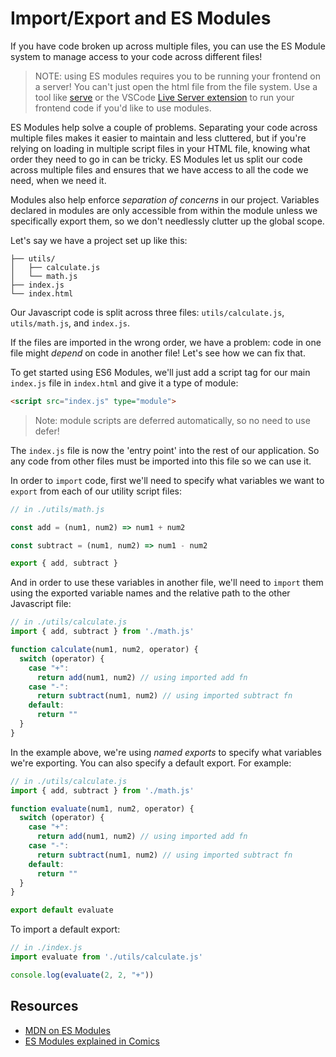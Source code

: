 #  Import/Export and ES Modules

If you have code broken up across multiple files, you can use the ES Module system to manage access to your code across different files! 

> NOTE: using ES modules requires you to be running your frontend on a server! You can't just open the html file from the file system. Use a tool like [serve](https://www.npmjs.com/package/http-server) or the VSCode [Live Server extension](https://marketplace.visualstudio.com/items?itemName=ritwickdey.LiveServer) to run your frontend code if you'd like to use modules.

ES Modules help solve a couple of problems. Separating your code across multiple files makes it easier to maintain and less cluttered, but if you're relying on loading in multiple script files in your HTML file, knowing what order they need to go in can be tricky. ES Modules let us split our code across multiple files and ensures that we have access to all the code we need, when we need it.

Modules also help enforce *separation of concerns* in our project. Variables declared in modules are only accessible from within the module unless we specifically export them, so we don't needlessly clutter up the global scope.

Let's say we have a project set up like this: 

```
├── utils/
│   ├── calculate.js
│   └── math.js
├── index.js
└── index.html
```

Our Javascript code is split across three files: `utils/calculate.js`, `utils/math.js`, and `index.js`. 

If the files are imported in the wrong order, we have a problem: code in one file might *depend* on code in another file! Let's see how we can fix that.

To get started using ES6 Modules, we'll just add a script tag for our main `index.js` file in `index.html` and give it a type of module:

```html
<script src="index.js" type="module">
```

> Note: module scripts are deferred automatically, so no need to use defer!

The `index.js` file is now the 'entry point' into the rest of our application. So any code from other files must be imported into this file so we can use it.

In order to `import` code, first we'll need to specify what variables we want to `export` from each of our utility script files:

```js
// in ./utils/math.js

const add = (num1, num2) => num1 + num2

const subtract = (num1, num2) => num1 - num2

export { add, subtract }
```

And in order to use these variables in another file, we'll need to `import` them using the exported variable names and the relative path to the other Javascript file:

```js
// in ./utils/calculate.js
import { add, subtract } from './math.js'

function calculate(num1, num2, operator) {
  switch (operator) {
    case "+":
      return add(num1, num2) // using imported add fn
    case "-":
      return subtract(num1, num2) // using imported subtract fn
    default:
      return ""
  }
}
```

In the example above, we're using *named exports* to specify what variables we're exporting. You can also specify a default export. For example:

```js
// in ./utils/calculate.js
import { add, subtract } from './math.js'

function evaluate(num1, num2, operator) {
  switch (operator) {
    case "+":
      return add(num1, num2) // using imported add fn
    case "-":
      return subtract(num1, num2) // using imported subtract fn
    default:
      return ""
  }
}

export default evaluate
```

To import a default export:

```js
// in ./index.js
import evaluate from './utils/calculate.js'

console.log(evaluate(2, 2, "+"))
```

## Resources

- [MDN on ES Modules](https://developer.mozilla.org/en-US/docs/Web/JavaScript/Guide/Modules)
- [ES Modules explained in Comics](https://hacks.mozilla.org/2018/03/es-modules-a-cartoon-deep-dive/)
